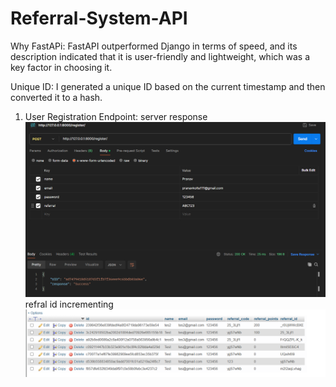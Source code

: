 # Referral-System-API

Why FastAPi: FastAPI outperformed Django in terms of speed, and its description indicated that it is user-friendly and lightweight, which was a key factor in choosing it.

Unique ID: I generated a unique ID based on the current timestamp and then converted it to a hash.

1. User Registration Endpoint:
server response
![alt text](image.png)
refral id incrementing
![alt text](image-1.png)